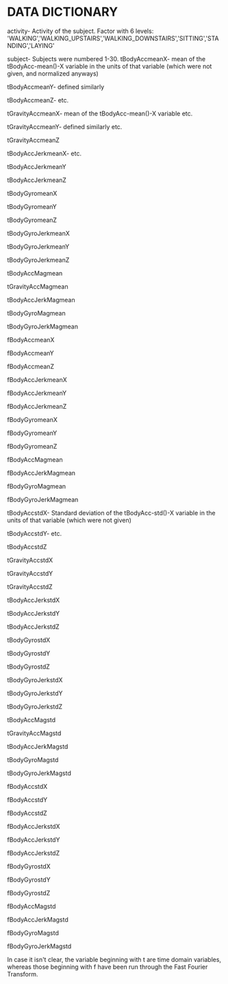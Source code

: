 DATA DICTIONARY
==================================================================
activity- Activity of the subject. Factor with 6 levels: 'WALKING','WALKING_UPSTAIRS','WALKING_DOWNSTAIRS','SITTING','STANDING','LAYING'

subject- Subjects were numbered 1-30.
tBodyAccmeanX- mean of the tBodyAcc-mean()-X variable in the units of that variable (which were not given, and normalized anyways)

tBodyAccmeanY- defined similarly

tBodyAccmeanZ- etc.

tGravityAccmeanX- mean of the tBodyAcc-mean()-X variable etc.

tGravityAccmeanY- defined similarly etc.

tGravityAccmeanZ

tBodyAccJerkmeanX- etc.

tBodyAccJerkmeanY

tBodyAccJerkmeanZ

tBodyGyromeanX

tBodyGyromeanY

tBodyGyromeanZ

tBodyGyroJerkmeanX

tBodyGyroJerkmeanY

tBodyGyroJerkmeanZ

tBodyAccMagmean

tGravityAccMagmean

tBodyAccJerkMagmean

tBodyGyroMagmean

tBodyGyroJerkMagmean

fBodyAccmeanX

fBodyAccmeanY

fBodyAccmeanZ

fBodyAccJerkmeanX

fBodyAccJerkmeanY

fBodyAccJerkmeanZ

fBodyGyromeanX

fBodyGyromeanY

fBodyGyromeanZ

fBodyAccMagmean

fBodyAccJerkMagmean

fBodyGyroMagmean

fBodyGyroJerkMagmean

tBodyAccstdX- Standard deviation of the tBodyAcc-std()-X variable in the units of that variable (which were not given)

tBodyAccstdY- etc.

tBodyAccstdZ

tGravityAccstdX

tGravityAccstdY

tGravityAccstdZ

tBodyAccJerkstdX

tBodyAccJerkstdY

tBodyAccJerkstdZ

tBodyGyrostdX

tBodyGyrostdY

tBodyGyrostdZ

tBodyGyroJerkstdX

tBodyGyroJerkstdY

tBodyGyroJerkstdZ

tBodyAccMagstd

tGravityAccMagstd

tBodyAccJerkMagstd

tBodyGyroMagstd

tBodyGyroJerkMagstd

fBodyAccstdX

fBodyAccstdY

fBodyAccstdZ

fBodyAccJerkstdX

fBodyAccJerkstdY

fBodyAccJerkstdZ

fBodyGyrostdX

fBodyGyrostdY

fBodyGyrostdZ

fBodyAccMagstd

fBodyAccJerkMagstd

fBodyGyroMagstd

fBodyGyroJerkMagstd



In case it isn't clear, the variable beginning with t are time domain variables, whereas those beginning with f have been run through the Fast Fourier Transform.
